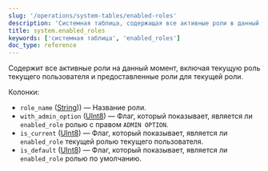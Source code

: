 ```yaml
---
slug: '/operations/system-tables/enabled-roles'
description: 'Системная таблица, содержащая все активные роли в данный момент, включая'
title: system.enabled_roles
keywords: ['системная таблица', 'enabled_roles']
doc_type: reference
---
```

Содержит все активные роли на данный момент, включая текущую роль текущего пользователя и предоставленные роли для текущей роли.

Колонки:

- `role_name` ([String](../../sql-reference/data-types/string.md))) — Название роли.
- `with_admin_option` ([UInt8](/sql-reference/data-types/int-uint#integer-ranges)) — Флаг, который показывает, является ли `enabled_role` ролью с правом `ADMIN OPTION`.
- `is_current` ([UInt8](/sql-reference/data-types/int-uint#integer-ranges)) — Флаг, который показывает, является ли `enabled_role` текущей ролью текущего пользователя.
- `is_default` ([UInt8](/sql-reference/data-types/int-uint#integer-ranges)) — Флаг, который показывает, является ли `enabled_role` ролью по умолчанию.